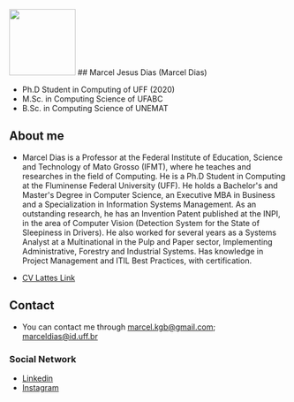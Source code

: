 <img src="https://avatars.githubusercontent.com/u/13388273?v=4" width="120">
## Marcel Jesus Dias (Marcel Dias)

- Ph.D Student in Computing of UFF (2020)
- M.Sc. in Computing Science of UFABC
- B.Sc. in Computing Science of UNEMAT

## About me
- Marcel Dias is a Professor at the Federal Institute of Education, Science and Technology of Mato Grosso (IFMT), where he teaches and researches in the field of Computing. He is a Ph.D Student in Computing at the Fluminense Federal University (UFF). He holds a Bachelor's and Master's Degree in Computer Science, an Executive MBA in Business and a Specialization in Information Systems Management. As an outstanding research, he has an Invention Patent published at the INPI, in the area of Computer Vision (Detection System for the State of Sleepiness in Drivers). He also worked for several years as a Systems Analyst at a Multinational in the Pulp and Paper sector, Implementing Administrative, Forestry and Industrial Systems. Has knowledge in Project Management and ITIL Best Practices, with certification.

- <a href="http://lattes.cnpq.br/2618362345115021">CV Lattes Link</a>

## Contact

- You can contact me through marcel.kgb@gmail.com; marceldias@id.uff.br


### Social Network

- <a href="https://www.linkedin.com/in/marceljdias/">Linkedin</a>
- <a href="https://www.instagram.com/marcel.jdias/">Instagram</a>
